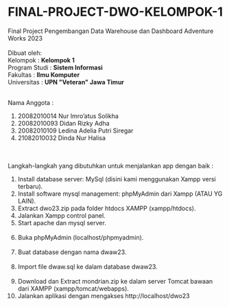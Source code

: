 # FINAL-PROJECT-DWO-KELOMPOK-1

Final Project Pengembangan Data Warehouse dan Dashboard Adventure Works 2023 <br><br>
Dibuat oleh:<br>
Kelompok      : <strong>Kelompok 1</strong><br>
Program Studi : <strong>Sistem Informasi</strong><br>
Fakultas      : <strong>Ilmu Komputer</strong><br>
Universitas   : <strong>UPN "Veteran" Jawa Timur</strong><br><br>

Nama Anggota :
<ol>
<li>20082010014 Nur Imro’atus Solikha</li>
<li>20082010093 Didan Rizky Adha</li>
<li>⁠20082010109 Ledina Adelia Putri Siregar</li>
<li>21082010032 Dinda Nur Halisa</li>
</ol>

<br><br>Langkah-langkah yang dibutuhkan untuk menjalankan app dengan baik :
<br>
<ol>
<li>⁠Install database server: MySql (disini kami menggunakan Xampp versi terbaru).</li>
<li>⁠Install software mysql management: phpMyAdmin dari Xampp (ATAU YG LAIN).</li>
<li>⁠Extract dwo23.zip pada folder htdocs XAMPP (xampp/htdocs).</li>
<li>⁠Jalankan Xampp control panel.</li>
<li>⁠Start apache dan mysql server.</li>
 <li>⁠Buka phpMyAdmin (localhost/phpmyadmin).</li>
 <li>⁠Buat database dengan nama dwaw23.</li>
 <li>⁠Import file dwaw.sql ke dalam database dwaw23.</li>
 <li>⁠Download dan Extract mondrian.zip ke dalam server Tomcat bawaan dari XAMPP (xampp/tomcat/webapps).</li>
<li>⁠Jalankan aplikasi dengan mengakses http://localhost/dwo23</li>
</ol>
